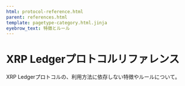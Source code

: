 ```yaml
---
html: protocol-reference.html
parent: references.html
template: pagetype-category.html.jinja
eyebrow_text: 特徴とルール
---
```

# XRP Ledgerプロトコルリファレンス
XRP Ledgerプロトコルの、利用方法に依存しない特徴やルールについて。